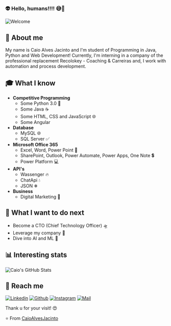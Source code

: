 ### 👽 Hello, humans!!!! 😅🖖

![Welcome](/profile-readme-github.png?raw=true)

## 🎥 About me
My name is Caio Alves Jacinto and I'm student of Programming in Java, Python and Web Development! Currently, I'm interning in a company of the professional replacement Recolokey - Coaching & Carreiras and, I work with automation and process development.

## 🎓 What I know
- **Competitive Programming**
	- Some Python 3.0 🐍
	- Some Java ☕
	- Some HTML, CSS and JavaScript 🌐
	- Some Angular 
- **Database**
	- MySQL 🌐
	- SQL Server ✅
- **Microsoft Office 365**
	- Excel, Word, Power Point 💚
	- SharePoint, Outlook, Power Automate, Power Apps, One Note 💲
	- Power Platform 💻
- **API's**
	- Wassenger 🔥
	- ChatApi 💧
  	- JSON ❄
- **Business**
	- Digital Marketing 🚀

## 🤔 What I want to do next 
- Become a CTO (Chief Technology Officer) 🛸
- Leverage my company 🤖
- Dive into AI and ML 🧠

## 📊 Interesting stats
![Caio's GitHub Stats](https://github-readme-stats.vercel.app/api?username=CaioAlvesJacinto&show_icons=true&theme=dracula)

## 🔔 Reach me
[![Linkedin](https://img.shields.io/badge/-Caio%20Alves%20Jacinto-blue?style=flat-square&logo=linkedin&logoColor=white&link=https://www.linkedin.com/in/caioalvesjacinto/)](https://www.linkedin.com/in/caioalvesjacinto/)
[![Github](https://img.shields.io/github/followers/CaioAlvesJacinto?label=Follow%20Me%21&style=social)](https://github.com/CaioAlvesJacinto)
[![Instagram](https://img.shields.io/badge/-@caioalvesjacinto-red?style=flat-square&logo=instagram&logoColor=white&link=https://www.instagram.com/caioalvesjacinto/)](https://www.instagram.com/caioalvesjacinto/)
[![Mail](https://img.shields.io/badge/-caio.alves.1702@gmail.com-gray?style=flat-square&logo=gmail&logoColor=red&link=https://www.linkedin.com/in/caioalvesjacinto/)](mailto:caio.alves.1702@gmail.com)

Thank u for your visit! 😍

⭐️ From [CaioAlvesJacinto](https://github.com/CaioAlvesJacinto)

<!--
**CaioAlvesJacinto/CaioAlvesJacinto** is a ✨ _special_ ✨ repository because its `README.md` (this file) appears on your GitHub profile.

Here are some ideas to get you started:

- 🔭 I’m currently working on ...
- 🌱 I’m currently learning ...
- 👯 I’m looking to collaborate on ...
- 🤔 I’m looking for help with ...
- 💬 Ask me about ...
- 📫 How to reach me: ...
- 😄 Pronouns: ...
- ⚡ Fun fact: ...
-->
